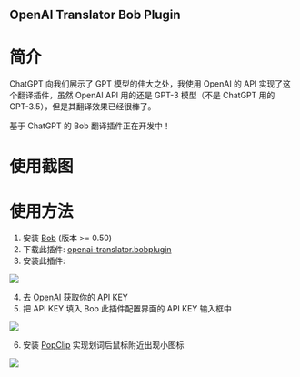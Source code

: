 OpenAI Translator Bob Plugin
----------------------------

# 简介

ChatGPT 向我们展示了 GPT 模型的伟大之处，我使用 OpenAI 的 API 实现了这个翻译插件，虽然 OpenAI API 用的还是 GPT-3 模型（不是 ChatGPT 用的 GPT-3.5），但是其翻译效果已经很棒了。

基于 ChatGPT 的 Bob 翻译插件正在开发中！

# 使用截图


# 使用方法

1. 安装 [Bob](https://bobtranslate.com/guide/#%E5%AE%89%E8%A3%85) (版本 >= 0.50)
2. 下载此插件: [openai-translator.bobplugin](https://github.com/yetone/bob-plugin-openai-translator/releases)
3. 安装此插件:

![](https://user-images.githubusercontent.com/1206493/219937302-6be8d362-1520-4906-b8d6-284d01012837.gif)

4. 去 [OpenAI](https://platform.openai.com/account/api-keys) 获取你的 API KEY
5. 把 API KEY 填入 Bob 此插件配置界面的 API KEY
 输入框中

![](https://user-images.githubusercontent.com/1206493/219937398-8e5bb8d2-7dc8-404a-96e7-a937e08c939f.gif)

6. 安装 [PopClip](https://bobtranslate.com/guide/integration/popclip.html) 实现划词后鼠标附近出现小图标

![](https://user-images.githubusercontent.com/1206493/219933584-d0c2b6cf-8fa0-40a6-858f-8f4bf05f38ef.gif)
